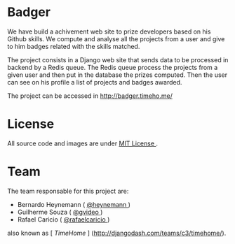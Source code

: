 Badger
======

We have build a achivement web site to prize developers based on his Github
skills. We compute and analyse all the projects from a user and give to him
badges related with the skills matched.

The project consists in a Django web site that sends data to be processed in
backend by a Redis queue. The Redis queue process the projects from a given user
and then put in the database the prizes computed. Then the user can see on
his profile a list of projects and badges awarded.

The project can be accessed in http://badger.timeho.me/


License
=======

All source code and images are under [ MIT License ](http://en.wikipedia.org/wiki/MIT_License).


Team
====

The team responsable for this project are:

 - Bernardo Heynemann ( [ @heynemann ](http://twitter.com/heynemann) )
 - Guilherme Souza ( [ @gvideo ](http://twitter.com/gvideo) )
 - Rafael Caricio ( [ @rafaelcaricio ](http://twitter.com/rafaelcaricio) )

also known as [ *TimeHome* ] (http://djangodash.com/teams/c3/timehome/).
